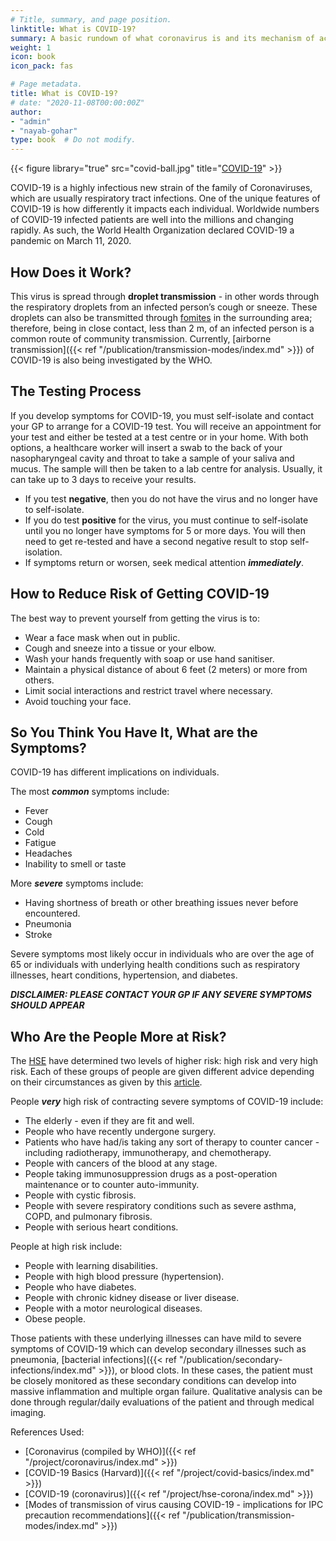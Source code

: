 ```yaml
---
# Title, summary, and page position.
linktitle: What is COVID-19?
summary: A basic rundown of what coronavirus is and its mechanism of action.
weight: 1
icon: book
icon_pack: fas

# Page metadata.
title: What is COVID-19?
# date: "2020-11-08T00:00:00Z"
author: 
- "admin"
- "nayab-gohar"
type: book  # Do not modify.
---
```


{{< figure library="true" src="covid-ball.jpg" title="[COVID-19](https://www.hsph.harvard.edu/news/features/coronavirus-wuhan-china-lipsitch/)" >}}

COVID-19 is a highly infectious new strain of the family of Coronaviruses, which are usually respiratory tract infections. One of the unique features of COVID-19 is how differently it impacts each individual. Worldwide numbers of COVID-19 infected patients are well into the millions and changing rapidly. As such, the World Health Organization declared COVID-19 a pandemic on March 11, 2020. 

## How Does it Work?

This virus is spread through **droplet transmission** - in other words through the respiratory droplets from an infected person’s cough or sneeze. These droplets can also be transmitted through [fomites](https://medical-dictionary.thefreedictionary.com/fomites) in the surrounding area; therefore, being in close contact, less than 2 m, of an infected person is a common route of community transmission. Currently, [airborne transmission]({{< ref "/publication/transmission-modes/index.md" >}}) of COVID-19 is also being investigated by the WHO.

## The Testing Process

If you develop symptoms for COVID-19, you must self-isolate and contact your GP to arrange for a COVID-19 test. You will receive an appointment for your test and either be tested at a test centre or in your home. With both options, a healthcare worker will insert a swab to the back of your nasopharyngeal cavity and throat to take a sample of your saliva and mucus. The sample will then be taken to a lab centre for analysis. Usually, it can take up to 3 days to receive your results.

* If you test **negative**, then you do not have the virus and no longer have to self-isolate. 
* If you do test **positive** for the virus, you must continue to self-isolate until you no longer have symptoms for 5 or more days. You will then need to get re-tested and have a second negative result to stop self-isolation. 
* If symptoms return or worsen, seek medical attention **_immediately_**.

## How to Reduce Risk of Getting COVID-19

The best way to prevent yourself from getting the virus is to:

* Wear a face mask when out in public.
* Cough and sneeze into a tissue or your elbow.
* Wash your hands frequently with soap or use hand sanitiser.
* Maintain a physical distance of about 6 feet (2 meters) or more from others.
* Limit social interactions and restrict travel where necessary.
* Avoid touching your face. 

## So You Think You Have It, What are the Symptoms?

COVID-19 has different implications on individuals. 

The most **_common_** symptoms include:

* Fever
* Cough
* Cold
* Fatigue
* Headaches
* Inability to smell or taste

More **_severe_** symptoms include:

* Having shortness of breath or other breathing issues never before encountered.
* Pneumonia
* Stroke

Severe symptoms most likely occur in individuals who are over the age of 65 or individuals with underlying health conditions such as respiratory illnesses, heart conditions, hypertension, and diabetes.  

**_DISCLAIMER: PLEASE CONTACT YOUR GP IF ANY SEVERE SYMPTOMS SHOULD APPEAR_**

## Who Are the People More at Risk?

The [HSE](https://www2.hse.ie/coronavirus/) have determined two levels of higher risk: high risk and very high risk. Each of these groups of people are given different advice depending on their circumstances as given by this [article](https://www2.hse.ie/conditions/coronavirus/people-at-higher-risk.html).

People **_very_** high risk of contracting severe symptoms of COVID-19 include:

* The elderly - even if they are fit and well.
* People who have recently undergone surgery.
* Patients who have had/is taking any sort of therapy to counter cancer - including radiotherapy, immunotherapy, and chemotherapy.
* People with cancers of the blood at any stage.
* People taking immunosuppression drugs as a post-operation maintenance or to counter auto-immunity.
* People with cystic fibrosis.
* People with severe respiratory conditions such as severe asthma, COPD, and pulmonary fibrosis.
* People with serious heart conditions.

People at high risk include:

* People with learning disabilities.
* People with high blood pressure (hypertension).
* People who have diabetes.
* People with chronic kidney disease or liver disease.
* People with a motor neurological diseases.
* Obese people.

Those patients with these underlying illnesses can have mild to severe symptoms of COVID-19 which can develop secondary illnesses such as pneumonia, [bacterial infections]({{< ref "/publication/secondary-infections/index.md" >}}), or blood clots. In these cases, the patient must be closely monitored as these secondary conditions can develop into massive inflammation and multiple organ failure. Qualitative analysis can be done through regular/daily evaluations of the patient and through medical imaging.

References Used:

* [Coronavirus (compiled by WHO)]({{< ref "/project/coronavirus/index.md" >}})
* [COVID-19 Basics (Harvard)]({{< ref "/project/covid-basics/index.md" >}})
* [COVID-19 (coronavirus)]({{< ref "/project/hse-corona/index.md" >}})
* [Modes of transmission of virus causing COVID-19 - implications for IPC precaution recommendations]({{< ref "/publication/transmission-modes/index.md" >}})
